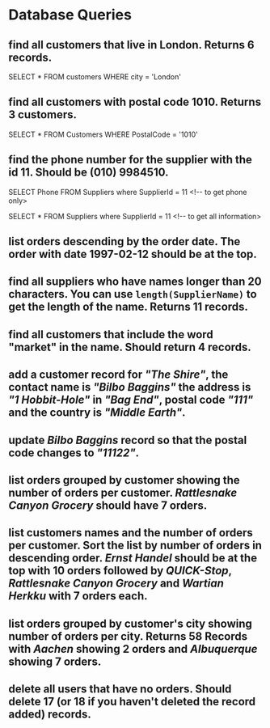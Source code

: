 # Database Queries

## find all customers that live in London. Returns 6 records.

SELECT \* FROM customers WHERE city = 'London' <!-- NOT SURE WHY IT ADDED THE BACKSLASH ON SAVE BEFORE '_' -->

## find all customers with postal code 1010. Returns 3 customers.

SELECT \* FROM Customers WHERE PostalCode = '1010'

## find the phone number for the supplier with the id 11. Should be (010) 9984510.

SELECT Phone FROM Suppliers where SupplierId = 11 <!-- to get phone only>

SELECT \* FROM Suppliers where SupplierId = 11 <!-- to get all information>

## list orders descending by the order date. The order with date 1997-02-12 should be at the top.

## find all suppliers who have names longer than 20 characters. You can use `length(SupplierName)` to get the length of the name. Returns 11 records.

## find all customers that include the word "market" in the name. Should return 4 records.

## add a customer record for _"The Shire"_, the contact name is _"Bilbo Baggins"_ the address is _"1 Hobbit-Hole"_ in _"Bag End"_, postal code _"111"_ and the country is _"Middle Earth"_.

## update _Bilbo Baggins_ record so that the postal code changes to _"11122"_.

## list orders grouped by customer showing the number of orders per customer. _Rattlesnake Canyon Grocery_ should have 7 orders.

## list customers names and the number of orders per customer. Sort the list by number of orders in descending order. _Ernst Handel_ should be at the top with 10 orders followed by _QUICK-Stop_, _Rattlesnake Canyon Grocery_ and _Wartian Herkku_ with 7 orders each.

## list orders grouped by customer's city showing number of orders per city. Returns 58 Records with _Aachen_ showing 2 orders and _Albuquerque_ showing 7 orders.

## delete all users that have no orders. Should delete 17 (or 18 if you haven't deleted the record added) records.
